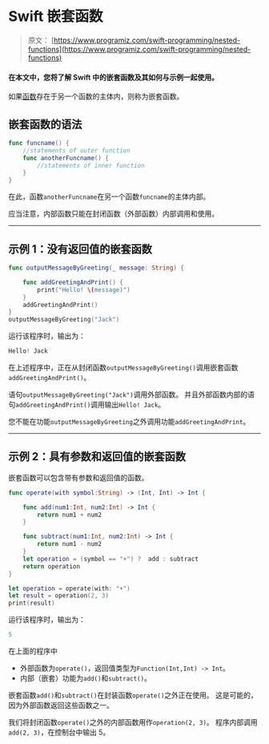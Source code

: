 # Swift 嵌套函数

> 原文： [https://www.programiz.com/swift-programming/nested-functions](https://www.programiz.com/swift-programming/nested-functions)

#### 在本文中，您将了解 Swift 中的嵌套函数及其如何与示例一起使用。

如果[函数](/swift-programming/functions "Swift functions")存在于另一个函数的主体内，则称为嵌套函数。

## 嵌套函数的语法

```swift
func funcname() {
    //statements of outer function
    func anotherFuncname() {
        //statements of inner function
    }
}

```

在此，函数`anotherFuncname`在另一个函数`funcname`的主体内部。

应当注意，内部函数只能在封闭函数（外部函数）内部调用和使用。

* * *

## 示例 1：没有返回值的嵌套函数

```swift
func outputMessageByGreeting(_ message: String) {

    func addGreetingAndPrint() {
        print("Hello! \(message)")
    }
    addGreetingAndPrint()
}
outputMessageByGreeting("Jack") 
```

运行该程序时，输出为：

```swift
Hello! Jack
```

在上述程序中，正在从封闭函数`outputMessageByGreeting()`调用嵌套函数`addGreetingAndPrint()`。

语句`outputMessageByGreeting("Jack")`调用外部函数。 并且外部函数内部的语句`addGreetingAndPrint()`调用输出`Hello! Jack`。

您不能在功能`outputMessageByGreeting`之外调用功能`addGreetingAndPrint`。

* * *

## 示例 2：具有参数和返回值的嵌套函数

嵌套函数可以包含带有参数和返回值的函数。

```swift
func operate(with symbol:String) -> (Int, Int) -> Int {

    func add(num1:Int, num2:Int) -> Int {
        return num1 + num2
    }

    func subtract(num1:Int, num2:Int) -> Int {
        return num1 - num2
    }
    let operation = (symbol == "+") ?  add : subtract
    return operation
}

let operation = operate(with: "+")
let result = operation(2, 3)
print(result) 
```

运行该程序时，输出为：

```swift
5
```

在上面的程序中

*   外部函数为`operate()`，返回值类型为`Function(Int,Int) -> Int`。
*   内部（嵌套）功能为`add()`和`subtract()`。

嵌套函数`add()`和`subtract()`在封装函数`operate()`之外正在使用。 这是可能的，因为外部函数返回这些函数之一。

我们将封闭函数`operate()`之外的内部函数用作`operation(2, 3)`。 程序内部调用`add(2, 3)`，在控制台中输出 5。